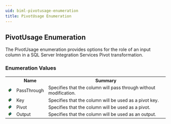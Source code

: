 ```yaml
---
uid: biml-pivotusage-enumeration
title: PivotUsage Enumeration
---
```


## PivotUsage Enumeration

<div class="LanguageSummary"><div class ="SummaryItem">The PivotUsage enumeration provides options for the role of an input column in a SQL Server Integration Services Pivot transformation.</div></div>
<div class="EnumValueGroup">

### Enumeration Values

<table id="EnumValue" class="MemberList"><tbody><tr><th class="MemberTypeIconColumnHeader">&nbsp;</th><th class="MemberNameColumnHeader">Name</th><th class="MemberSummaryColumnHeader">Summary</th></tr><tr class="cd0"><td align="center" class="MemberTypeIcon"><img src="enumValue.png"></img></td><td class="MemberName">PassThrough</td><td class="MemberSummary"><div class ="SummaryItem">Specifies that the column will pass through without modification.</div></td></tr><tr class="cd1"><td align="center" class="MemberTypeIcon"><img src="enumValue.png"></img></td><td class="MemberName">Key</td><td class="MemberSummary"><div class ="SummaryItem">Specifies that the column will be used as a pivot key.</div></td></tr><tr class="cd0"><td align="center" class="MemberTypeIcon"><img src="enumValue.png"></img></td><td class="MemberName">Pivot</td><td class="MemberSummary"><div class ="SummaryItem">Specifies that the column will be used as a pivot.</div></td></tr><tr class="cd1"><td align="center" class="MemberTypeIcon"><img src="enumValue.png"></img></td><td class="MemberName">Output</td><td class="MemberSummary"><div class ="SummaryItem">Specifies that the column will be used as an output.</div></td></tr></tbody></table>
</div>